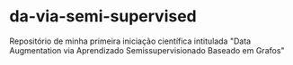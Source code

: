 # da-via-semi-supervised
Repositório de minha primeira iniciação científica intitulada "Data Augmentation via Aprendizado Semissupervisionado Baseado em Grafos" 
